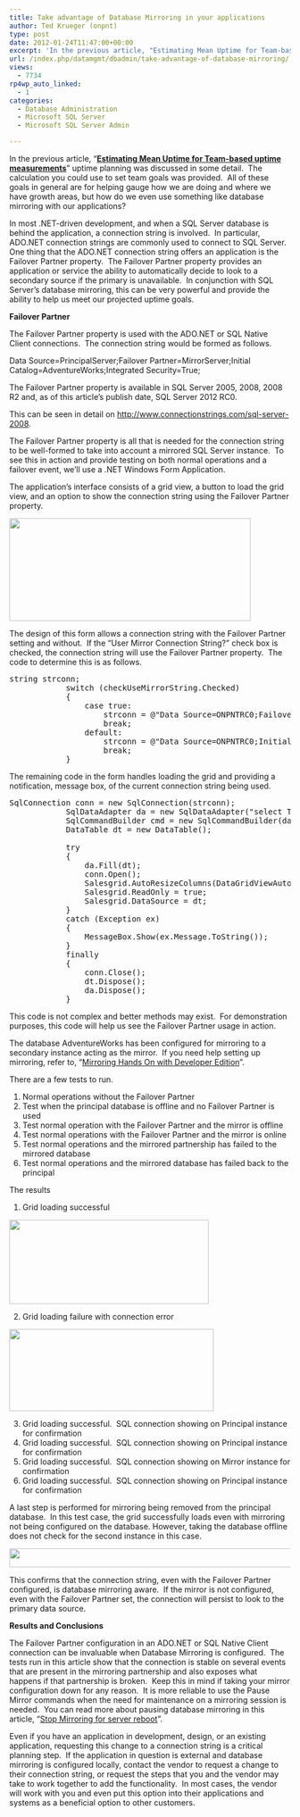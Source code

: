 ```yaml
---
title: Take advantage of Database Mirroring in your applications
author: Ted Krueger (onpnt)
type: post
date: 2012-01-24T11:47:00+00:00
excerpt: 'In the previous article, "Estimating Mean Uptime for Team-based uptime measurements" uptime planning was discussed in some detail.  The calculation you could use to set team goals was provided.  All of these goals in general are for helping gauge how we&hellip;'
url: /index.php/datamgmt/dbadmin/take-advantage-of-database-mirroring/
views:
  - 7734
rp4wp_auto_linked:
  - 1
categories:
  - Database Administration
  - Microsoft SQL Server
  - Microsoft SQL Server Admin

---
```

In the previous article, &#8220;**[Estimating Mean Uptime for Team-based uptime measurements][1]**&#8221; uptime planning was discussed in some detail.  The calculation you could use to set team goals was provided.  All of these goals in general are for helping gauge how we are doing and where we have growth areas, but how do we even use something like database mirroring with our applications?

In most .NET-driven development, and when a SQL Server database is behind the application, a connection string is involved.  In particular, ADO.NET connection strings are commonly used to connect to SQL Server.  One thing that the ADO.NET connection string offers an application is the Failover Partner property.  The Failover Partner property provides an application or service the ability to automatically decide to look to a secondary source if the primary is unavailable.  In conjunction with SQL Server’s database mirroring, this can be very powerful and provide the ability to help us meet our projected uptime goals.

**Failover Partner**

The Failover Partner property is used with the ADO.NET or SQL Native Client connections.  The connection string would be formed as follows.

Data Source=PrincipalServer;Failover Partner=MirrorServer;Initial Catalog=AdventureWorks;Integrated Security=True;

The Failover Partner property is available in SQL Server 2005, 2008, 2008 R2 and, as of this article’s publish date, SQL Server 2012 RC0.

This can be seen in detail on <http://www.connectionstrings.com/sql-server-2008>.

The Failover Partner property is all that is needed for the connection string to be well-formed to take into account a mirrored SQL Server instance.  To see this in action and provide testing on both normal operations and a failover event, we’ll use a .NET Windows Form Application.

The application’s interface consists of a grid view, a button to load the grid view, and an option to show the connection string using the Failover Partner property.

<div class="image_block">
  <a href="/wp-content/uploads/blogs/DataMgmt/-98.png?mtime=1327284878"><img alt="" src="/wp-content/uploads/blogs/DataMgmt/-98.png?mtime=1327284878" width="432" height="184" /></a>
</div>

The design of this form allows a connection string with the Failover Partner setting and without.  If the “User Mirror Connection String?” check box is checked, the connection string will use the Failover Partner property.  The code to determine this is as follows.

<pre>string strconn;
            switch (checkUseMirrorString.Checked)
            {
                case true:
                    strconn = @"Data Source=ONPNTRC0;Failover Partner=ONPNTRC0_Mirror;Initial Catalog=AdventureWorks;Integrated Security=True;";
                    break;
                default:
                    strconn = @"Data Source=ONPNTRC0;Initial Catalog=AdventureWorks;Integrated Security=True;";
                    break;
            }</pre>

The remaining code in the form handles loading the grid and providing a notification, message box, of the current connection string being used.

<pre>SqlConnection conn = new SqlConnection(strconn);
            SqlDataAdapter da = new SqlDataAdapter("select TOP 100 * from Sales.SalesOrderHeader", strconn);
            SqlCommandBuilder cmd = new SqlCommandBuilder(da);
            DataTable dt = new DataTable();

            try
            {
                da.Fill(dt);
                conn.Open();
                Salesgrid.AutoResizeColumns(DataGridViewAutoSizeColumnsMode.AllCellsExceptHeader);
                Salesgrid.ReadOnly = true;
                Salesgrid.DataSource = dt;
            }
            catch (Exception ex)
            {
                MessageBox.Show(ex.Message.ToString());
            }
            finally
            {
                conn.Close();
                dt.Dispose();
                da.Dispose();
            }</pre>

This code is not complex and better methods may exist.  For demonstration purposes, this code will help us see the Failover Partner usage in action.

The database AdventureWorks has been configured for mirroring to a secondary instance acting as the mirror.  If you need help setting up mirroring, refer to, “[Mirroring Hands On with Developer Edition][2]”.

There are a few tests to run.

  1. Normal operations without the Failover Partner
  2. Test when the principal database is offline and no Failover Partner is used
  3. Test normal operation with the Failover Partner and the mirror is offline
  4. Test normal operations with the Failover Partner and the mirror is online
  5. Test normal operations and the mirrored partnership has failed to the mirrored database
  6. Test normal operations and the mirrored database has failed back to the principal

The results

  1. Grid loading successful
<div class="image_block">
  <a href="/wp-content/uploads/blogs/DataMgmt/-99.png?mtime=1327284878"><img alt="" src="/wp-content/uploads/blogs/DataMgmt/-99.png?mtime=1327284878" width="357" height="151" /></a>
</div>

  2. Grid loading failure with connection error
<div class="image_block">
  <a href="/wp-content/uploads/blogs/DataMgmt/-100.png?mtime=1327284878"><img alt="" src="/wp-content/uploads/blogs/DataMgmt/-100.png?mtime=1327284878" width="366" height="147" /></a>
</div>

  3. Grid loading successful.  SQL connection showing on Principal instance for confirmation
  4. Grid loading successful.  SQL connection showing on Principal instance for confirmation
  5. Grid loading successful.  SQL connection showing on Mirror instance for confirmation
  6. Grid loading successful.  SQL connection showing on Principal instance for confirmation

A last step is performed for mirroring being removed from the principal database.  In this test case, the grid successfully loads even with mirroring not being configured on the database. However, taking the database offline does not check for the second instance in this case.

<div class="image_block">
  <a href="/wp-content/uploads/blogs/DataMgmt/-101.png?mtime=1327285002"><img alt="" src="/wp-content/uploads/blogs/DataMgmt/-101.png?mtime=1327285002" width="624" height="34" /></a>
</div>

This confirms that the connection string, even with the Failover Partner configured, is database mirroring aware.  If the mirror is not configured, even with the Failover Partner set, the connection will persist to look to the primary data source.

**Results and Conclusions**

The Failover Partner configuration in an ADO.NET or SQL Native Client connection can be invaluable when Database Mirroring is configured.  The tests run in this article show that the connection is stable on several events that are present in the mirroring partnership and also exposes what happens if that partnership is broken.  Keep this in mind if taking your mirror configuration down for any reason.  It is more reliable to use the Pause Mirror commands when the need for maintenance on a mirroring session is needed.  You can read more about pausing database mirroring in this article, “[Stop Mirroring for server reboot][3]”.

Even if you have an application in development, design, or an existing application, requesting this change to a connection string is a critical planning step.  If the application in question is external and database mirroring is configured locally, contact the vendor to request a change to their connection string, or request the steps that you and the vendor may take to work together to add the functionality.  In most cases, the vendor will work with you and even put this option into their applications and systems as a beneficial option to other customers.

 [1]: /index.php/DataMgmt/DBAdmin/estimating-mean-uptime-for-team
 [2]: /index.php/DataMgmt/DBAdmin/sql-server-2008-mirroring-setup
 [3]: /index.php/DataMgmt/DataDesign/stop-mirroring-for-server-reboot